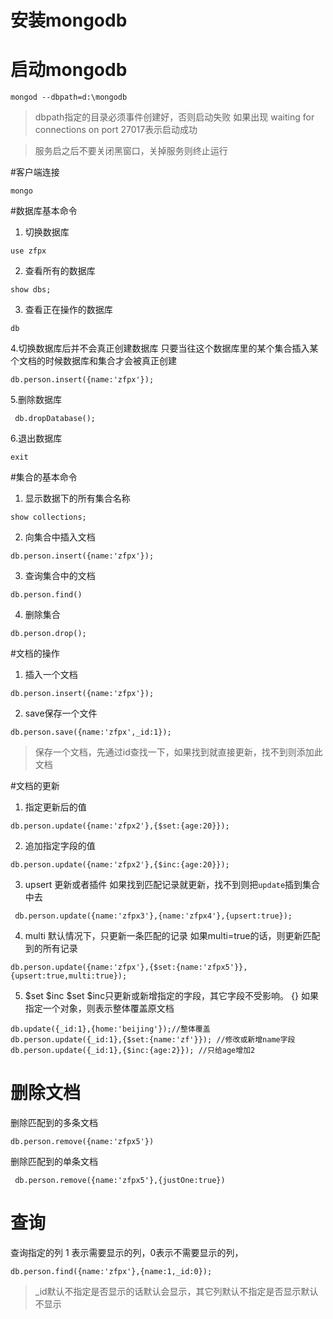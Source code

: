 # 安装mongodb

# 启动mongodb
```
mongod --dbpath=d:\mongodb

```

> dbpath指定的目录必须事件创建好，否则启动失败
如果出现 waiting for connections on port 27017表示启动成功

>服务启之后不要关闭黑窗口，关掉服务则终止运行

#客户端连接
```
mongo 
```

#数据库基本命令
1. 切换数据库
```
use zfpx
```
2. 查看所有的数据库
```
show dbs;
```
3. 查看正在操作的数据库
```
db
```
4.切换数据库后并不会真正创建数据库
只要当往这个数据库里的某个集合插入某个文档的时候数据库和集合才会被真正创建
```
db.person.insert({name:'zfpx'});
```
5.删除数据库
```
 db.dropDatabase();
```
6.退出数据库
```
exit
```

#集合的基本命令
1. 显示数据下的所有集合名称
```
show collections;
```
2. 向集合中插入文档
```
db.person.insert({name:'zfpx'});
```
3. 查询集合中的文档
```
db.person.find()
```
4. 删除集合
```
db.person.drop();
```

#文档的操作

1. 插入一个文档
```
db.person.insert({name:'zfpx'});
```

2. save保存一个文件
```
db.person.save({name:'zfpx',_id:1});
```
> 保存一个文档，先通过id查找一下，如果找到就直接更新，找不到则添加此文档

#文档的更新
1. 指定更新后的值
```
db.person.update({name:'zfpx2'},{$set:{age:20}});
```

2. 追加指定字段的值
```
db.person.update({name:'zfpx2'},{$inc:{age:20}});
```

3. upsert 更新或者插件
如果找到匹配记录就更新，找不到则把`update`插到集合中去
```
 db.person.update({name:'zfpx3'},{name:'zfpx4'},{upsert:true});
```

4. multi
默认情况下，只更新一条匹配的记录
如果multi=true的话，则更新匹配到的所有记录
```
db.person.update({name:'zfpx'},{$set:{name:'zfpx5'}},{upsert:true,multi:true});
```

5. $set $inc
$set $inc只更新或新增指定的字段，其它字段不受影响。
{} 如果指定一个对象，则表示整体覆盖原文档
```
db.update({_id:1},{home:'beijing'});//整体覆盖
db.person.update({_id:1},{$set:{name:'zf'}}); //修改或新增name字段
db.person.update({_id:1},{$inc:{age:2}}); //只给age增加2
```

# 删除文档
删除匹配到的多条文档
```
db.person.remove({name:'zfpx5'})
```
删除匹配到的单条文档
```
 db.person.remove({name:'zfpx5'},{justOne:true})
```

# 查询
查询指定的列
1 表示需要显示的列，0表示不需要显示的列，

```
db.person.find({name:'zfpx'},{name:1,_id:0});
```
> _id默认不指定是否显示的话默认会显示，其它列默认不指定是否显示默认不显示